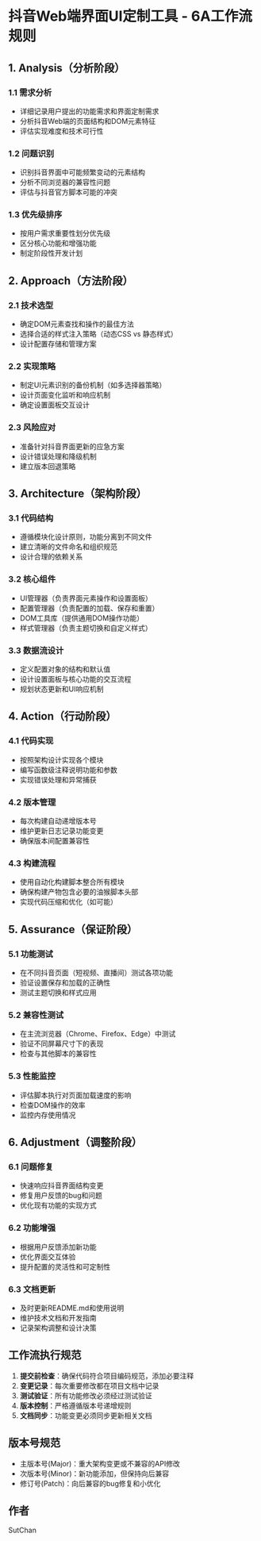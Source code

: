 # 抖音Web端界面UI定制工具 - 6A工作流规则

## 1. Analysis（分析阶段）

### 1.1 需求分析
- 详细记录用户提出的功能需求和界面定制需求
- 分析抖音Web端的页面结构和DOM元素特征
- 评估实现难度和技术可行性

### 1.2 问题识别
- 识别抖音界面中可能频繁变动的元素结构
- 分析不同浏览器的兼容性问题
- 评估与抖音官方脚本可能的冲突

### 1.3 优先级排序
- 按用户需求重要性划分优先级
- 区分核心功能和增强功能
- 制定阶段性开发计划

## 2. Approach（方法阶段）

### 2.1 技术选型
- 确定DOM元素查找和操作的最佳方法
- 选择合适的样式注入策略（动态CSS vs 静态样式）
- 设计配置存储和管理方案

### 2.2 实现策略
- 制定UI元素识别的备份机制（如多选择器策略）
- 设计页面变化监听和响应机制
- 确定设置面板交互设计

### 2.3 风险应对
- 准备针对抖音界面更新的应急方案
- 设计错误处理和降级机制
- 建立版本回退策略

## 3. Architecture（架构阶段）

### 3.1 代码结构
- 遵循模块化设计原则，功能分离到不同文件
- 建立清晰的文件命名和组织规范
- 设计合理的依赖关系

### 3.2 核心组件
- UI管理器（负责界面元素操作和设置面板）
- 配置管理器（负责配置的加载、保存和重置）
- DOM工具库（提供通用DOM操作功能）
- 样式管理器（负责主题切换和自定义样式）

### 3.3 数据流设计
- 定义配置对象的结构和默认值
- 设计设置面板与核心功能的交互流程
- 规划状态更新和UI响应机制

## 4. Action（行动阶段）

### 4.1 代码实现
- 按照架构设计实现各个模块
- 编写函数级注释说明功能和参数
- 实现错误处理和异常捕获

### 4.2 版本管理
- 每次构建自动递增版本号
- 维护更新日志记录功能变更
- 确保版本间配置兼容性

### 4.3 构建流程
- 使用自动化构建脚本整合所有模块
- 确保构建产物包含必要的油猴脚本头部
- 实现代码压缩和优化（如可能）

## 5. Assurance（保证阶段）

### 5.1 功能测试
- 在不同抖音页面（短视频、直播间）测试各项功能
- 验证设置保存和加载的正确性
- 测试主题切换和样式应用

### 5.2 兼容性测试
- 在主流浏览器（Chrome、Firefox、Edge）中测试
- 验证不同屏幕尺寸下的表现
- 检查与其他脚本的兼容性

### 5.3 性能监控
- 评估脚本执行对页面加载速度的影响
- 检查DOM操作的效率
- 监控内存使用情况

## 6. Adjustment（调整阶段）

### 6.1 问题修复
- 快速响应抖音界面结构变更
- 修复用户反馈的bug和问题
- 优化现有功能的实现方式

### 6.2 功能增强
- 根据用户反馈添加新功能
- 优化界面交互体验
- 提升配置的灵活性和可定制性

### 6.3 文档更新
- 及时更新README.md和使用说明
- 维护技术文档和开发指南
- 记录架构调整和设计决策

## 工作流执行规范

1. **提交前检查**：确保代码符合项目编码规范，添加必要注释
2. **变更记录**：每次重要修改都在项目文档中记录
3. **测试验证**：所有功能修改必须经过测试验证
4. **版本控制**：严格遵循版本号递增规则
5. **文档同步**：功能变更必须同步更新相关文档

## 版本号规范

- 主版本号(Major)：重大架构变更或不兼容的API修改
- 次版本号(Minor)：新功能添加，但保持向后兼容
- 修订号(Patch)：向后兼容的bug修复和小优化

## 作者
SutChan